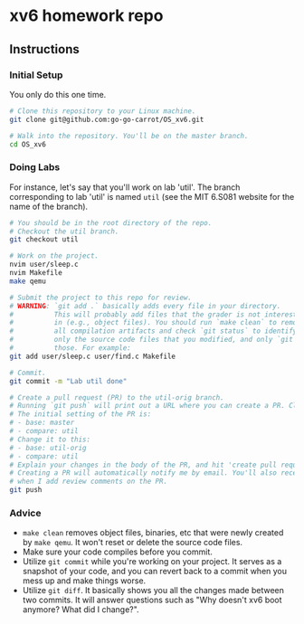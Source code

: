 # xv6 homework repo

## Instructions

### Initial Setup

You only do this one time.

```bash
# Clone this repository to your Linux machine.
git clone git@github.com:go-go-carrot/OS_xv6.git

# Walk into the repository. You'll be on the master branch.
cd OS_xv6
```

### Doing Labs

For instance, let's say that you'll work on lab 'util'. The branch corresponding to lab 'util' is named `util` (see the MIT 6.S081 website for the name of the branch).

```bash
# You should be in the root directory of the repo.
# Checkout the util branch.
git checkout util

# Work on the project.
nvim user/sleep.c
nvim Makefile
make qemu

# Submit the project to this repo for review.
# WARNING: `git add .` basically adds every file in your directory.
#          This will probably add files that the grader is not interested
#          in (e.g., object files). You should run `make clean` to remove
#          all compilation artifacts and check `git status` to identify
#          only the source code files that you modified, and only `git add`
#          those. For example:
git add user/sleep.c user/find.c Makefile

# Commit.
git commit -m "Lab util done"

# Create a pull request (PR) to the util-orig branch.
# Running `git push` will print out a URL where you can create a PR. Click the link.
# The initial setting of the PR is:
# - base: master
# - compare: util
# Change it to this:
# - base: util-orig
# - compare: util
# Explain your changes in the body of the PR, and hit 'create pull request'.
# Creating a PR will automatically notify me by email. You'll also receive emails
# when I add review comments on the PR.
git push
```

### Advice

- `make clean` removes object files, binaries, etc that were newly created by `make qemu`. It won't reset or delete the source code files.
- Make sure your code compiles before you commit.
- Utilize `git commit` while you're working on your project. It serves as a snapshot of your code, and you can revert back to a commit when you mess up and make things worse.
- Utilize `git diff`. It basically shows you all the changes made between two commits. It will answer questions such as "Why doesn't xv6 boot anymore? What did I change?".
